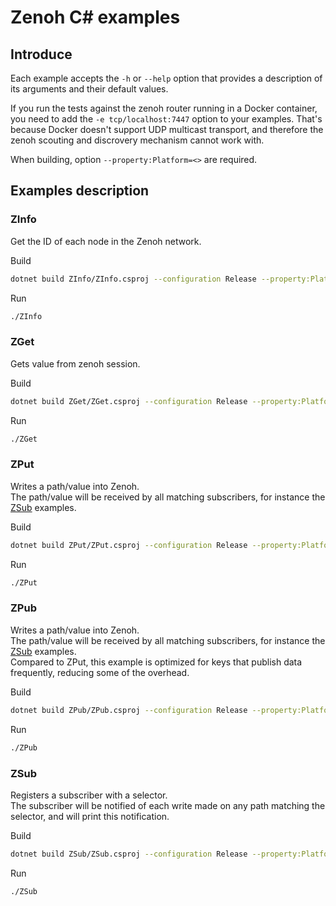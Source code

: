 # Zenoh C# examples

## Introduce 

Each example accepts the `-h` or `--help` option that provides a description of its arguments and their default values.

If you run the tests against the zenoh router running in a Docker container, 
you need to add the `-e tcp/localhost:7447` option to your examples. 
That's because Docker doesn't support UDP multicast transport, 
and therefore the zenoh scouting and discrovery mechanism cannot work with.

When building, option `--property:Platform=<>` are required.

## Examples description

### ZInfo

Get the ID of each node in the Zenoh network.

Build
```bash
dotnet build ZInfo/ZInfo.csproj --configuration Release --property:Platform=x64  
```

Run
```bash
./ZInfo 
```

### ZGet

Gets value from zenoh session.

Build
```bash
dotnet build ZGet/ZGet.csproj --configuration Release --property:Platform=x64  
```

Run
```bash
./ZGet 
```

### ZPut

Writes a path/value into Zenoh.  
The path/value will be received by all matching subscribers, for instance the [ZSub](#ZSub) examples.

Build
```bash
dotnet build ZPut/ZPut.csproj --configuration Release --property:Platform=x64  
```

Run
```bash
./ZPut
```

### ZPub
Writes a path/value into Zenoh.  
The path/value will be received by all matching subscribers, for instance the [ZSub](#ZSub) examples.    
Compared to ZPut, this example is optimized for keys that publish data frequently, reducing some of the overhead.

Build
```bash
dotnet build ZPub/ZPub.csproj --configuration Release --property:Platform=x64  
```

Run
```bash
./ZPub
```


### ZSub

Registers a subscriber with a selector.  
The subscriber will be notified of each write made on any path matching the selector,
and will print this notification.

Build
```bash
dotnet build ZSub/ZSub.csproj --configuration Release --property:Platform=x64  
```

Run
```bash
./ZSub
```